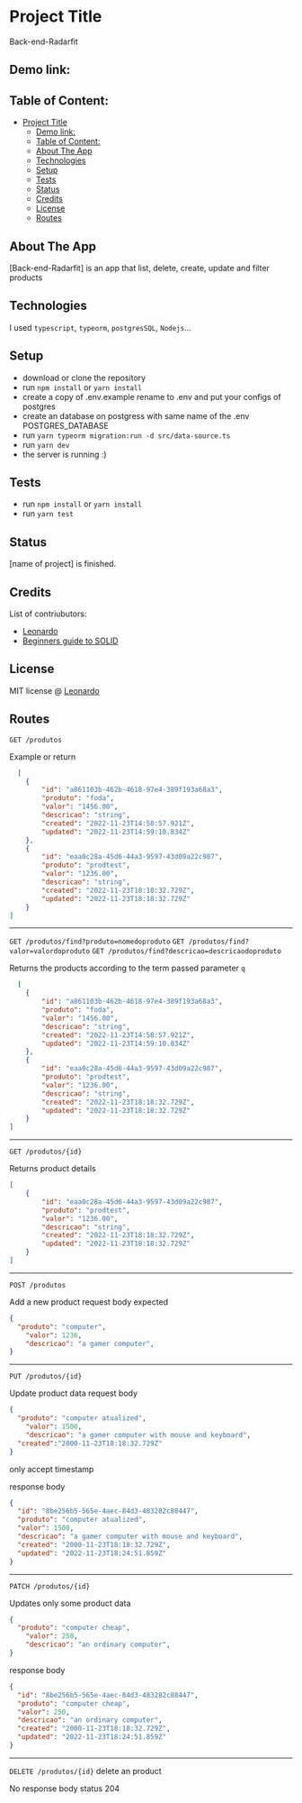 # Project Title

Back-end-Radarfit

## Demo link:

## Table of Content:

- [Project Title](#project-title)
	- [Demo link:](#demo-link)
	- [Table of Content:](#table-of-content)
	- [About The App](#about-the-app)
	- [Technologies](#technologies)
	- [Setup](#setup)
	- [Tests](#tests)
	- [Status](#status)
	- [Credits](#credits)
	- [License](#license)
	- [Routes](#routes)

## About The App

[Back-end-Radarfit] is an app that list, delete, create, update and filter products

## Technologies

I used `typescript`, `typeorm`, `postgresSQL`, `Nodejs`...

## Setup

- download or clone the repository
- run `npm install` or `yarn install`
- create a copy of .env.example rename to .env and put your configs of postgres
- create an database on postgress with same name of the .env POSTGRES_DATABASE
- run `yarn typeorm migration:run -d src/data-source.ts`
- run `yarn dev`
- the server is running :)
  
## Tests
- run `npm install` or `yarn install`
- run `yarn test`

## Status

[name of project] is finished.

## Credits

List of contriubutors:

- [Leonardo](https://github.com/Leeo-Henrique)
- [Beginners guide to SOLID](https://felipecesr.medium.com/princ%C3%ADpios-solid-princ%C3%ADpio-da-responsabilidade-%C3%BAnica-srp-4033232e4abd)

## License

MIT license @ [Leonardo](https://github.com/Leeo-Henrique)

## Routes

`GET /produtos`

Example or return

```JSON
  [
	{
		"id": "a861103b-462b-4618-97e4-389f193a68a3",
		"produto": "foda",
		"valor": "1456.00",
		"descricao": "string",
		"created": "2022-11-23T14:58:57.921Z",
		"updated": "2022-11-23T14:59:10.834Z"
	},
	{
		"id": "eaa0c28a-45d6-44a3-9597-43d09a22c987",
		"produto": "prodtest",
		"valor": "1236.00",
		"descricao": "string",
		"created": "2022-11-23T18:18:32.729Z",
		"updated": "2022-11-23T18:18:32.729Z"
	}
]
```

---

`GET /produtos/find?produto=nomedoproduto`
`GET /produtos/find?valor=valordoproduto`
`GET /produtos/find?descricao=descricaodoproduto`

Returns the products according to the term passed parameter `q`

```JSON
  [
	{
		"id": "a861103b-462b-4618-97e4-389f193a68a3",
		"produto": "foda",
		"valor": "1456.00",
		"descricao": "string",
		"created": "2022-11-23T14:58:57.921Z",
		"updated": "2022-11-23T14:59:10.834Z"
	},
	{
		"id": "eaa0c28a-45d6-44a3-9597-43d09a22c987",
		"produto": "prodtest",
		"valor": "1236.00",
		"descricao": "string",
		"created": "2022-11-23T18:18:32.729Z",
		"updated": "2022-11-23T18:18:32.729Z"
	}
]
```

---

`GET /produtos/{id}`

Returns product details

```JSON
[
	{
		"id": "eaa0c28a-45d6-44a3-9597-43d09a22c987",
		"produto": "prodtest",
		"valor": "1236.00",
		"descricao": "string",
		"created": "2022-11-23T18:18:32.729Z",
		"updated": "2022-11-23T18:18:32.729Z"
	}
]
```

---

`POST /produtos`

Add a new product
request body expected

```JSON
{
  "produto": "computer",
	"valor": 1236,
	"descricao": "a gamer computer",
}
```

---

`PUT /produtos/{id}`

Update product data
request body

```JSON
{
  "produto": "computer atualized",
	"valor": 1500,
	"descricao": "a gamer computer with mouse and keyboard",
  "created":"2000-11-23T18:18:32.729Z"
}
```

only accept timestamp

response body

```json
{
  "id": "8be256b5-565e-4aec-84d3-483282c88447",
  "produto": "computer atualized",
  "valor": 1500,
  "descricao": "a gamer computer with mouse and keyboard",
  "created": "2000-11-23T18:18:32.729Z",
  "updated": "2022-11-23T18:24:51.859Z"
}
```

---

`PATCH /produtos/{id}`

Updates only some product data

```JSON
{
  "produto": "computer cheap",
	"valor": 250,
	"descricao": "an ordinary computer",
}
```

response body

```json
{
  "id": "8be256b5-565e-4aec-84d3-483282c88447",
  "produto": "computer cheap",
  "valor": 250,
  "descricao": "an ordinary computer",
  "created": "2000-11-23T18:18:32.729Z",
  "updated": "2022-11-23T18:24:51.859Z"
}
```

---

`DELETE /produtos/{id}`
delete an product

No response body
status 204
